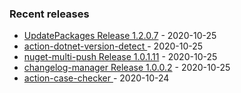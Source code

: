 <!-- ### Hi there 👋 -->

### Recent releases
<!-- recent_releases starts -->
* [UpdatePackages Release 1.2.0.7](https://github.com/credfeto/UpdatePackages/releases/tag/v1.2.0.7) - 2020-10-25
* [action-dotnet-version-detect ](https://github.com/credfeto/action-dotnet-version-detect/releases/tag/v1.1.1) - 2020-10-25
* [nuget-multi-push Release 1.0.1.11](https://github.com/credfeto/nuget-multi-push/releases/tag/v1.0.1.11) - 2020-10-25
* [changelog-manager Release 1.0.0.2](https://github.com/credfeto/changelog-manager/releases/tag/v1.0.0.2) - 2020-10-25
* [action-case-checker ](https://github.com/credfeto/action-case-checker/releases/tag/v1.1) - 2020-10-24
<!-- recent_releases ends -->


<!--
**credfeto/credfeto** is a ✨ _special_ ✨ repository because its `README.md` (this file) appears on your GitHub profile.

Here are some ideas to get you started:

- 🔭 I’m currently working on ...
- 🌱 I’m currently learning ...
- 👯 I’m looking to collaborate on ...
- 🤔 I’m looking for help with ...
- 💬 Ask me about ...
- 📫 How to reach me: ...
- 😄 Pronouns: ...
- ⚡ Fun fact: ...
-->
